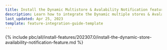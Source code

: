 ```yaml
---
title: Install the Dynamic Multistore & Avalability Notification feature
description: Learn how to integrate the Dynamic multiple stores & Avalability Notification feature into a Spryker project.
last_updated: Apr 25, 2023
template: feature-integration-guide-template
---
```


{% include pbc/all/install-features/202307.0/install-the-dynamic-store-availability-notification-feature.md %} <!-- To edit, see /_includes/pbc/all/install-features/202307.0/install-the-dynamic-store-availability-notification-feature.md -->

